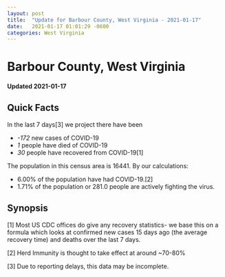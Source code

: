 ```yaml
---
layout: post
title:  "Update for Barbour County, West Virginia - 2021-01-17"
date:   2021-01-17 01:01:29 -0600
categories: West Virginia
---
```


# Barbour County, West Virginia
#### Updated 2021-01-17

## Quick Facts

In the last 7 days[3] we project there have been
- *-172* new cases of COVID-19
- *1* people have died of COVID-19
- *30* people have recovered from COVID-19[1]

The population in this census area is 16441. By our calculations:
- 6.00% of the population have had COVID-19.[2]
- 1.71% of the population or 281.0 people are actively fighting the virus.

## Synopsis




[1] Most US CDC offices do give any recovery statistics- we base this on a formula which looks at confirmed new cases
15 days ago (the average recovery time) and deaths over the last 7 days.

[2] Herd Immunity is thought to take effect at around ~70-80%

[3] Due to reporting delays, this data may be incomplete.
 
    
